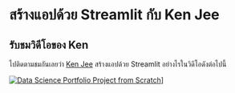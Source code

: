 # สร้างแอปด้วย Streamlit กับ Ken Jee

## รับชมวิดีโอของ Ken

ไปติดตามชมกันเลยว่า [Ken Jee](https://www.youtube.com/c/KenJee1) สร้างแอปด้วย Streamlit อย่างไรในวิดีโอดังต่อไปนี้

[![Data Science Portfolio Project from Scratch](https://img.youtube.com/vi/Yk-unX4KnV4/0.jpg)](<https://www.youtube.com/watch?v=Yk-unX4KnV4>)]
